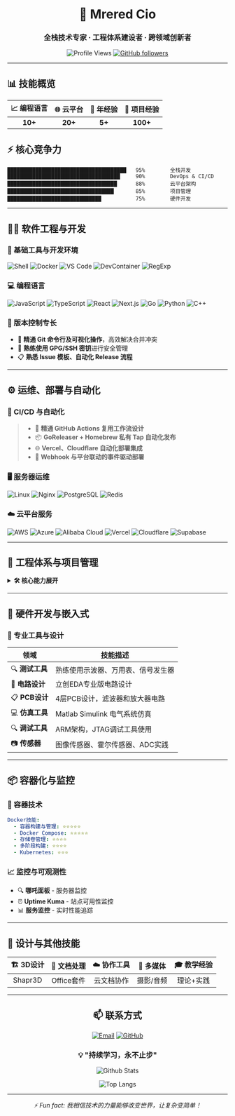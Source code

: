 <div align="center">

# 🌟 Mrered Cio

### 全栈技术专家 · 工程体系建设者 · 跨领域创新者

![Profile Views](https://komarev.com/ghpvc/?username=mreredcio&color=blueviolet&style=flat-square)
[![GitHub followers](https://img.shields.io/github/followers/mreredcio?style=social)](https://github.com/mrered)

</div>

---

## 📊 技能概览

<div align="center">

| 📈 编程语言 | 🌐 云平台 | 💼 年经验 | 🚀 项目经验 |
|:----------:|:--------:|:--------:|:----------:|
| **10+** | **20+** | **5+** | **100+** |

</div>

## ⚡ 核心竞争力

```text
██████████████████████████████████████   95%        全栈开发
████████████████████████████████████     90%        DevOps & CI/CD
███████████████████████████████████      88%        云平台架构
██████████████████████████████████       85%        项目管理
██████████████████████████████           75%        硬件开发
```

---

## 🧑‍💻 软件工程与开发

### 🧱 基础工具与开发环境
![Shell](https://img.shields.io/badge/Shell-Script-4EAA25?style=flat-square&logo=gnu-bash)
![Docker](https://img.shields.io/badge/Docker-2496ED?style=flat-square&logo=docker&logoColor=white)
![VS Code](https://img.shields.io/badge/VS%20Code-007ACC?style=flat-square&logo=visual-studio-code)
![DevContainer](https://img.shields.io/badge/DevContainer-007ACC?style=flat-square&logo=visual-studio-code)
![RegExp](https://img.shields.io/badge/RegExp-FF6B35?style=flat-square)

### 💻 编程语言
![JavaScript](https://img.shields.io/badge/JavaScript-F7DF1E?style=flat-square&logo=javascript&logoColor=black)
![TypeScript](https://img.shields.io/badge/TypeScript-3178C6?style=flat-square&logo=typescript&logoColor=white)
![React](https://img.shields.io/badge/React-61DAFB?style=flat-square&logo=react&logoColor=black)
![Next.js](https://img.shields.io/badge/Next.js-000000?style=flat-square&logo=next.js)
![Go](https://img.shields.io/badge/Go-00ADD8?style=flat-square&logo=go&logoColor=white)
![Python](https://img.shields.io/badge/Python-3776AB?style=flat-square&logo=python&logoColor=white)
![C++](https://img.shields.io/badge/C++-00599C?style=flat-square&logo=cplusplus)

### 🔧 版本控制专长
- 🔀 **精通 Git 命令行及可视化操作**，高效解决合并冲突
- 🔐 **熟练使用 GPG/SSH 密钥**进行安全管理
- 📋 **熟悉 Issue 模板、自动化 Release 流程**

---

## ⚙️ 运维、部署与自动化

### 🚀 CI/CD 与自动化
> - 🔄 **精通 GitHub Actions 复用工作流设计**
> - 📦 **GoReleaser + Homebrew 私有 Tap 自动化发布**
> - 🌐 **Vercel、Cloudflare 自动化部署集成**
> - 🔗 **Webhook 与平台联动的事件驱动部署**

### 🖥️ 服务器运维
![Linux](https://img.shields.io/badge/Linux-FCC624?style=flat-square&logo=linux&logoColor=black)
![Nginx](https://img.shields.io/badge/Nginx-009639?style=flat-square&logo=nginx&logoColor=white)
![PostgreSQL](https://img.shields.io/badge/PostgreSQL-336791?style=flat-square&logo=postgresql&logoColor=white)
![Redis](https://img.shields.io/badge/Redis-DC382D?style=flat-square&logo=redis&logoColor=white)

### ☁️ 云平台服务
![AWS](https://img.shields.io/badge/AWS-FF9900?style=flat-square&logo=amazon-aws&logoColor=white)
![Azure](https://img.shields.io/badge/Azure-0078D4?style=flat-square&logo=microsoft-azure)
![Alibaba Cloud](https://img.shields.io/badge/Alibaba%20Cloud-FF6A00?style=flat-square&logo=alibaba-cloud)
![Vercel](https://img.shields.io/badge/Vercel-000000?style=flat-square&logo=vercel)
![Cloudflare](https://img.shields.io/badge/Cloudflare-F38020?style=flat-square&logo=cloudflare&logoColor=white)
![Supabase](https://img.shields.io/badge/Supabase-3ECF8E?style=flat-square&logo=supabase&logoColor=white)

---

## 🧩 工程体系与项目管理

<details>
<summary><b>🛠️ 核心能力展开</b></summary>

- 🛠️ **构建可复用 GitHub Actions 工具链**，提升团队效率
- 📝 **项目模块化与模板化**（vitepress-template, golang-template）
- 🔒 **Bitwarden 团队密码和敏感信息安全管理**
- 👥 **领导小型技术项目开发经验**
- 📖 **撰写技术需求文档和产品文档**
- 🤖 **AI 工具融入自动化工作流**（Cursor, Windsurf）

</details>

---

## 🔌 硬件开发与嵌入式

### 🔧 专业工具与设计
| 领域 | 技能描述 |
|------|----------|
| 🔍 **测试工具** | 熟练使用示波器、万用表、信号发生器 |
| 🎯 **电路设计** | 立创EDA专业版电路设计 |
| 📋 **PCB设计** | 4层PCB设计，滤波器和放大器电路 |
| 💻 **仿真工具** | Matlab Simulink 电气系统仿真 |
| 🔍 **调试工具** | ARM架构，JTAG调试工具使用 |
| 📷 **传感器** | 图像传感器、霍尔传感器、ADC实践 |

---

## 📦 容器化与监控

### 🐳 容器技术
```yaml
Docker技能:
  - 容器构建与管理: ⭐⭐⭐⭐⭐
  - Docker Compose: ⭐⭐⭐⭐⭐
  - 存储卷管理: ⭐⭐⭐⭐
  - 多阶段构建: ⭐⭐⭐⭐
  - Kubernetes: ⭐⭐⭐
```

### 📈 监控与可观测性
- 🔍 **哪吒面板** - 服务器监控
- ⏰ **Uptime Kuma** - 站点可用性监控
- 📊 **服务监控** - 实时性能追踪

---

## 🎨 设计与其他技能

<div align="center">

| 🏗️ 3D设计 | 📄 文档处理 | ☁️ 协作工具 | 📸 多媒体 | 🎓 教学经验 |
|:----------:|:----------:|:----------:|:----------:|:----------:|
| Shapr3D | Office套件 | 云文档协作 | 摄影/音频 | 理论+实践 |

</div>

---

<div align="center">

## 📫 联系方式

[![Email](https://img.shields.io/badge/Email-D14836?style=for-the-badge&logo=gmail&logoColor=white)](mailto:mrered@proton.me)
[![GitHub](https://img.shields.io/badge/GitHub-100000?style=for-the-badge&logo=github&logoColor=white)](https://github.com/mrered)

### 💡 "持续学习，永不止步"

![Github Stats](https://github-readme-stats.vercel.app/api/?username=mrered&show_icons=true)

![Top Langs](https://github-readme-stats.vercel.app/api/top-langs/?username=mrered&count_private=true)

</div>

---

<div align="center">
<i>⚡ Fun fact: 我相信技术的力量能够改变世界，让复杂变简单！</i>
</div>
